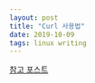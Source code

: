 ```yaml
---
layout: post
title: "Curl 사용법"
date: 2019-10-09
tags: linux writing
---
```


[참고 포스트](https://www.lesstif.com/pages/viewpage.action?pageId=14745703)
